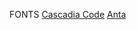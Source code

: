 FONTS
[Cascadia Code]([url](https://github.com/microsoft/cascadia-code)https://github.com/microsoft/cascadia-code) 
[Anta]([url](https://fonts.google.com/specimen/Anta?query=anta)https://fonts.google.com/specimen/Anta?query=anta)
